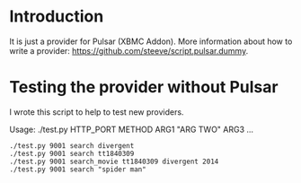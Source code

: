 Introduction
===================
It is just a provider for Pulsar (XBMC Addon).
More information about how to write a provider: https://github.com/steeve/script.pulsar.dummy.



Testing the provider without Pulsar
===================

I wrote this script to help to test new providers.

Usage: ./test.py HTTP_PORT METHOD ARG1 "ARG TWO" ARG3 ...
```
./test.py 9001 search divergent
./test.py 9001 search tt1840309
./test.py 9001 search_movie tt1840309 divergent 2014
./test.py 9001 search "spider man"
```
